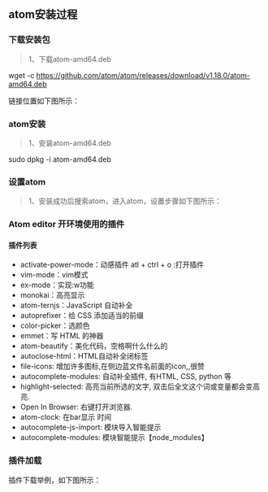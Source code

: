 ## atom安装过程
### 下载安装包
> 1、下载atom-amd64.deb

wget -c https://github.com/atom/atom/releases/download/v1.18.0/atom-amd64.deb

链接位置如下图所示：
[]( img/6.jpg )
### atom安装
> 1、安装atom-amd64.deb

sudo dpkg -i atom-amd64.deb
### 设置atom
> 1、安装成功后搜索atom，进入atom，设置步骤如下图所示：
###  Atom editor 开环境使用的插件
#### 插件列表
* activate-power-mode：动感插件 atl + ctrl + o :打开插件
* vim-mode：vim模式
* ex-mode：实现:w功能
* monokai：高亮显示
* atom-ternjs：JavaScript 自动补全
* autoprefixer：给 CSS 添加适当的前缀
* color-picker：选颜色
* emmet：写 HTML 的神器
* atom-beautify：美化代码，空格啊什么什么的
* autoclose-html：HTML自动补全闭标签
* file-icons: 增加许多图标,在侧边蓝文件名前面的icon,,很赞
* autocomplete-modules: 自动补全插件, 有HTML, CSS, python 等
* highlight-selected: 高亮当前所选的文字, 双击后全文这个词或变量都会变高亮.
* Open In Browser: 右键打开浏览器.
* atom-clock: 在bar显示 时间
* autocomplete-js-import: 模块导入智能提示
* autocomplete-modules: 模块智能提示【node_modules】
### 插件加载
插件下载举例，如下图所示：

